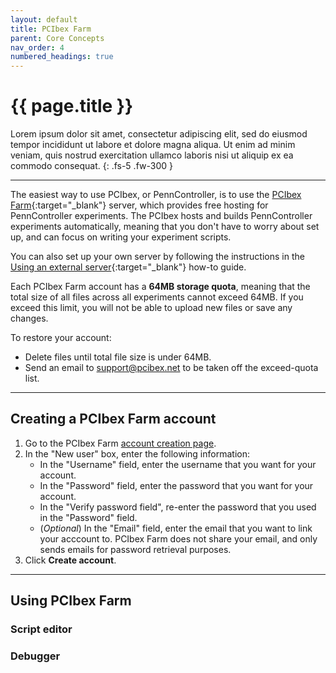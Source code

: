 ```yaml
---
layout: default
title: PCIbex Farm
parent: Core Concepts
nav_order: 4
numbered_headings: true
---
```


# {{ page.title }}

Lorem ipsum dolor sit amet, consectetur adipiscing elit, sed do eiusmod tempor incididunt ut labore et dolore magna aliqua. Ut enim ad minim veniam, quis nostrud exercitation ullamco laboris nisi ut aliquip ex ea commodo consequat.
{: .fs-5 .fw-300 }

---


The easiest way to use PCIbex, or PennController, is to use the [PCIbex Farm](https://expt.pcibex.net/){:target="_blank"} server, which provides free hosting for PennController experiments. The PCIbex hosts and builds PennController experiments automatically, meaning that you don't have to worry about set up, and can focus on writing your experiment scripts. 

You can also set up your own server by following the instructions in the [Using an external server]({{site.baseurl}}/docs/how-to-guides/setting-up-server){:target="_blank"} how-to guide.

Each PCIbex Farm account has a **64MB storage quota**, meaning that the total size of all files across all experiments cannot exceed 64MB. If you exceed this limit, you will not be able to upload new files or save any changes.

To restore your account:
+ Delete files until total file size is under 64MB.
+ Send an email to [support@pcibex.net](mailto:support@pcibex.net) to be taken off the exceed-quota list.

----

## Creating a PCIbex Farm account

1. Go to the PCIbex Farm [account creation page](https://expt.pcibex.net/login).
2. In the "New user" box, enter the following information:
   + In the "Username" field, enter the username that you want for your account.
   + In the "Password" field, enter the password that you want for your account.
   + In the "Verify password field", re-enter the password that you used in the "Password" field.
   + (*Optional*) In the "Email" field, enter the email that you want to link your acccount to. PCIbex Farm does not share your email, and only sends emails for password retrieval purposes.
3. Click **Create account**.

---

## Using PCIbex Farm

### Script editor

### Debugger

